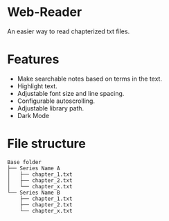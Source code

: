 # Web-Reader
An easier way to read chapterized txt files.

# Features
- Make searchable notes based on terms in the text.
- Highlight text.
- Adjustable font size and line spacing.
- Configurable autoscrolling.
- Adjustable library path.
- Dark Mode

# File structure
    Base folder
    ├── Series Name A
    │   ├── chapter_1.txt
    │   ├── chapter_2.txt
    │   └── chapter_x.txt
    └── Series Name B
        ├── chapter_1.txt
        ├── chapter_2.txt
        └── chapter_x.txt
    
